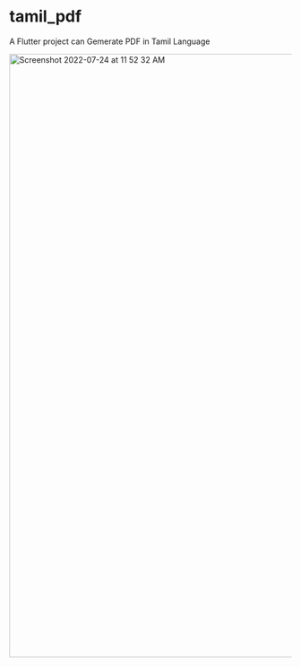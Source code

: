 # tamil_pdf

A Flutter project can Gemerate PDF in Tamil Language


<img width="1077" alt="Screenshot 2022-07-24 at 11 52 32 AM" src="https://user-images.githubusercontent.com/55450843/180635106-ad4bd5ae-7c73-4ef0-9daf-a92ba23b4826.png">
